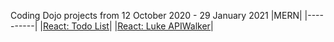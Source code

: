 Coding Dojo projects from 12 October 2020 - 29 January 2021
|MERN|
|----------|
|[React: Todo List](https://github.com/ethan-mace/Coding-Dojo/tree/main/MERN/React%20v3%20(Dev)/Functional%20Components/todo_list)|
|[React: Luke APIWalker](https://github.com/ethan-mace/Coding-Dojo/tree/main/MERN/React%20v3%20(Dev)/React%20Routing/luke_apiwalker)|